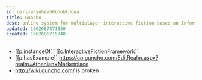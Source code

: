 ```yaml
---
id: nzrixwrynhev56bhobtdoua
title: Guncho
desc: online system for multiplayer interactive fiction based on Inform 7
updated: 1662687471850
created: 1662686715740
---
```


- [[p.instanceOf]] [[c.InteractiveFictionFramework]]
- [[p.hasExample]] https://cp.guncho.com/EditRealm.aspx?realm=Athenian+Marketplace
- http://wiki.guncho.com/ is broken